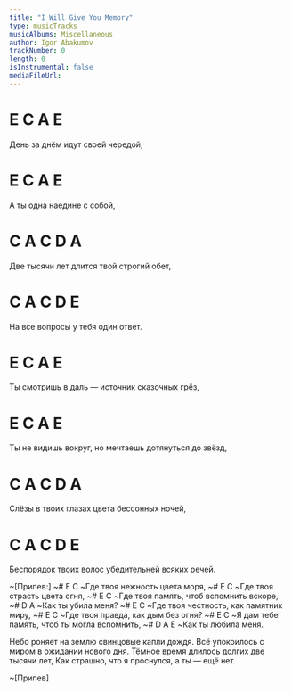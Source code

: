 ```yaml
---
title: "I Will Give You Memory"
type: musicTracks
musicAlbums: Miscellaneous
author: Igor Abakumov
trackNumber: 0
length: 0
isInstrumental: false
mediaFileUrl: 
---
```


# E        C    A             E
День за днём идут своей чередой,
#   E    C  A           E
А ты одна наедине с собой,
#  C         A    C            D      A
Две тысячи лет длится твой строгий обет,
#     C     A        C   D     E
На все вопросы у тебя один ответ.
#     E         C        A                 E
Ты смотришь в даль — источник сказочных грёз,
#       E         C          A                    E
Ты не видишь вокруг, но мечтаешь дотянуться до звёзд,
#  C               A    C       D        A
Слёзы в твоих глазах цвета бессонных ночей,
#      C             A      C          D       E
Беспорядок твоих волос убедительней всяких речей.

~[Припев:]
~#  E                 C
~Где твоя нежность цвета моря,
~#  E                C
~Где твоя страсть цвета огня,
~#  E                      C
~Где твоя память, чтоб вспомнить вскоре,
~# D              A
~Как ты убила меня?
~#  E                      C
~Где твоя честность, как памятник миру,
~#  E                   C
~Где твоя правда, как дым без огня?
~#   E                     C
~Я дам тебе память, чтоб ты могла вспомнить,
~# D        A      E
~Как ты любила меня.

Небо роняет на землю свинцовые капли дождя.
Всё упокоилось с миром в ожидании нового дня.
Тёмное время длилось долгих две тысячи лет,
Как страшно, что я проснулся, а ты — ещё нет.

~[Припев]

